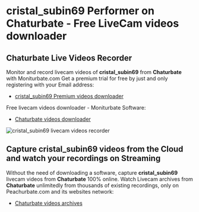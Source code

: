 # cristal_subin69 Performer on Chaturbate - Free LiveCam videos downloader

## Chaturbate Live Videos Recorder

Monitor and record livecam videos of **cristal_subin69** from **Chaturbate** with Moniturbate.com
Get a premium trial for free by just and only registering with your Email address:
* [cristal_subin69 Premium videos downloader](https://moniturbate.com/request-demo-licence-key.html)

Free livecam videos downloader - Moniturbate Software:
* [Chaturbate videos downloader](https://moniturbate.com/moniturbate-download-software.html)

![cristal_subin69 livecam videos recorder](https://peachurnet.com/templates/moniturbate-software.png)


## Capture cristal_subin69 videos from the Cloud and watch your recordings on Streaming

Without the need of downloading a software, capture **cristal_subin69** livecam videos from **Chaturbate** 100% online.
Watch Livecam archives from **Chaturbate** unlimitedly from thousands of existing recordings, only on Peachurbate.com and its websites network:
* [Chaturbate videos archives](https://peachurnet.com/)